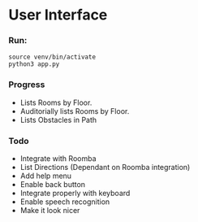 # User Interface
### Run:
`source venv/bin/activate`  
`python3 app.py`

### Progress
- Lists Rooms by Floor.  
- Auditorially lists Rooms by Floor.
- Lists Obstacles in Path

### Todo
- Integrate with Roomba
- List Directions (Dependant on Roomba integration)
- Add help menu
- Enable back button
- Integrate properly with keyboard
- Enable speech recognition
- Make it look nicer
